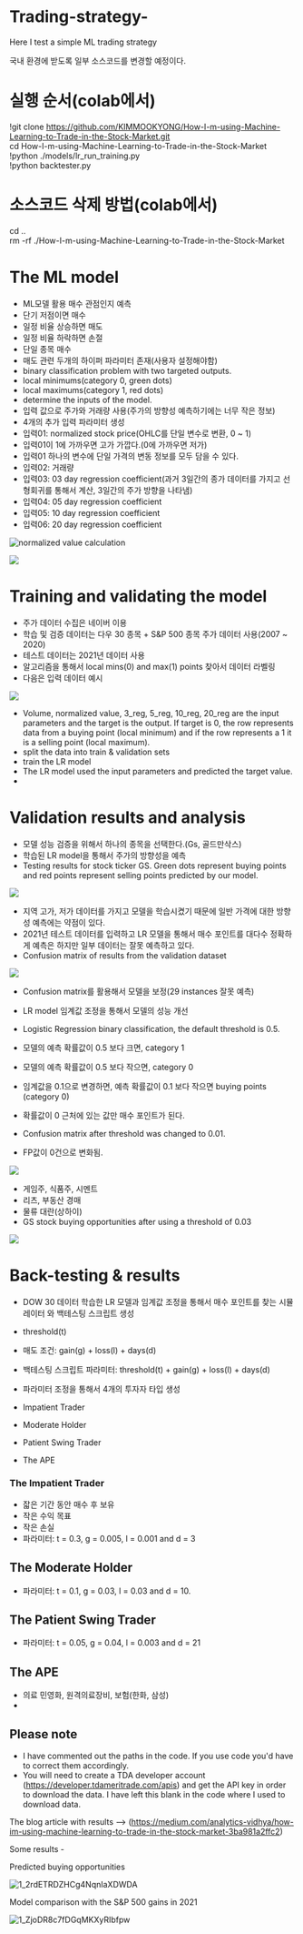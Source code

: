 # Trading-strategy-
Here I test a simple ML trading strategy

국내 환경에 받도록 일부 소스코드를 변경할 예정이다.

# 실행 순서(colab에서)
!git clone https://github.com/KIMMOOKYONG/How-I-m-using-Machine-Learning-to-Trade-in-the-Stock-Market.git  
cd How-I-m-using-Machine-Learning-to-Trade-in-the-Stock-Market  
!python ./models/lr_run_training.py  
!python backtester.py  


# 소스코드 삭제 방법(colab에서)
cd ..  
rm -rf ./How-I-m-using-Machine-Learning-to-Trade-in-the-Stock-Market  


# The ML model
- ML모델 활용 매수 관점인지 예측
- 단기 저점이면 매수
- 일정 비율 상승하면 매도
- 일정 비율 하락하면 손절
- 단일 종목 매수
- 매도 관련 두개의 하이퍼 파라미터 존재(사용자 설정해야함)
- binary classification problem with two targeted outputs.
- local minimums(category 0, green dots)
- local maximums(category 1, red dots)
- determine the inputs of the model.
- 입력 값으로 주가와 거래량 사용(주가의 방향성 예측하기에는 너무 작은 정보)
- 4개의 추가 입력 파라미터 생성
- 입력01: normalized stock price(OHLC를 단일 변수로 변환, 0 ~ 1)
- 입력01이 1에 가까우면 고가 가깝다.(0에 가까우면 저가)
- 입력01 하나의 변수에 단일 가격의 변동 정보를 모두 담을 수 있다.
- 입력02: 거래량
- 입력03: 03 day regression coefficient(과거 3일간의 종가 데이터를 가지고 선형회귀를 통해서 계산, 3일간의 주가 방향을 나타냄)
- 입력04: 05 day regression coefficient
- 입력05: 10 day regression coefficient
- 입력06: 20 day regression coefficient

![normalized value calculation](https://miro.medium.com/max/356/1*EeIdzaCOAYph6d1QA4orkQ.png)

![](https://miro.medium.com/max/350/1*OMsY8j4udl-g7r1YpjwYcw.png)

# Training and validating the model
- 주가 데이터 수집은 네이버 이용
- 학습 및 검증 데이터는 다우 30 종목 + S&P 500 종목 주가 데이터 사용(2007 ~ 2020)
- 테스트 데이터는 2021년 데이터 사용
- 알고리즘을 통해서 local mins(0) and max(1) points 찾아서 데이터 라벨링
- 다음은 입력 데이터 예시

![](https://miro.medium.com/max/700/1*fqafvwhvO_7owgIiU-GQtw.png)

- Volume, normalized value, 3_reg, 5_reg, 10_reg, 20_reg are the input parameters and the target is the output. If target is 0, the row represents data from a buying point (local minimum) and if the row represents a 1 it is a selling point (local maximum).
- split the data into train & validation sets
- train the LR model
- The LR model used the input parameters and predicted the target value.
- 

# Validation results and analysis
- 모델 성능 검증을 위해서 하나의 종목을 선택한다.(Gs, 골드만삭스)
- 학습된 LR model을 통해서 주가의 방향성을 예측
- Testing results for stock ticker GS. Green dots represent buying points and red points represent selling points predicted by our model.

![](https://miro.medium.com/max/700/1*Enhp6QJ6nVm5XQjcuL7tSQ.png)

- 지역 고가, 저가 데이터를 가지고 모델을 학습시켰기 때문에 일반 가격에 대한 방향성 예측에는 약점이 있다.
- 2021년 테스트 데이터를 입력하고 LR 모델을 통해서 매수 포인트를 대다수 정확하게 예측은 하지만 일부 데이터는 잘못 예측하고 있다.
- Confusion matrix of results from the validation dataset

![](https://miro.medium.com/max/416/1*SPRHtOiSwfOZgyvKsAmk6Q.jpeg)

- Confusion matrix를 활용해서 모델을 보정(29 instances 잘못 예측)
- LR model 임계값 조정을 통해서 모델의 성능 개선
- Logistic Regression binary classification, the default threshold is 0.5.
- 모델의 예측 확률값이 0.5 보다 크면, category 1
- 모델의 예측 확률값이 0.5 보다 작으면, category 0
- 임계값을 0.1으로 변경하면, 예측 확률값이 0.1 보다 작으면 buying points (category 0)
- 확률값이 0 근처에 있는 값만 매수 포인트가 된다.

- Confusion matrix after threshold was changed to 0.01.
- FP값이 0건으로 변화됨.

![](https://miro.medium.com/max/416/1*JWfGpkEqSmFWXpo-IQHYMg.jpeg)

- 게임주, 식품주, 시멘트
- 리츠, 부동산 경매
- 물류 대란(상하이)
- GS stock buying opportunities after using a threshold of 0.03

![](https://miro.medium.com/max/700/1*2rdETRDZHCg4NqnIaXDWDA.png)

# Back-testing & results
- DOW 30 데이터 학습한 LR 모델과 임계값 조정을 통해서 매수 포인트를 찾는 시뮬레이터 와 백테스팅 스크립트 생성
- threshold(t)
- 매도 조건: gain(g) + loss(l) + days(d)
- 백테스팅 스크립트 파라미터: threshold(t) + gain(g) + loss(l) + days(d)

- 파라미터 조정을 통해서 4개의 투자자 타입 생성
- Impatient Trader
- Moderate Holder
- Patient Swing Trader
- The APE

### The Impatient Trader 
- 잛은 기간 동안 매수 후 보유
- 작은 수익 목표
- 작은 손실
- 파라미터: t = 0.3, g = 0.005, l = 0.001 and d = 3

## The Moderate Holder
- 파라미터: t = 0.1, g = 0.03, l = 0.03 and d = 10.

## The Patient Swing Trader
- 파라미터: t = 0.05, g = 0.04, l = 0.003 and d = 21

## The APE
- 의료 민영화, 원격의료장비, 보험(한화, 삼성)
- 

## Please note
- I have commented out the paths in the code. If you use code you'd have to correct them accordingly. 
- You will need to create a TDA developer account (https://developer.tdameritrade.com/apis) and get the API key in order to download the data. I have left this blank in the code where I used to download data. 

The blog article with results --> (https://medium.com/analytics-vidhya/how-im-using-machine-learning-to-trade-in-the-stock-market-3ba981a2ffc2)

Some results - 

Predicted buying opportunities

![1_2rdETRDZHCg4NqnIaXDWDA](https://user-images.githubusercontent.com/85404022/156928802-094d90c1-8ae6-491c-aea3-0672c3b032de.png)

Model comparison with the S&P 500 gains in 2021

![1_ZjoDR8c7fDGqMKXyRIbfpw](https://user-images.githubusercontent.com/85404022/156928807-9e94e6b8-0ce4-4ea1-8aad-bf1771ca1b3b.png)
